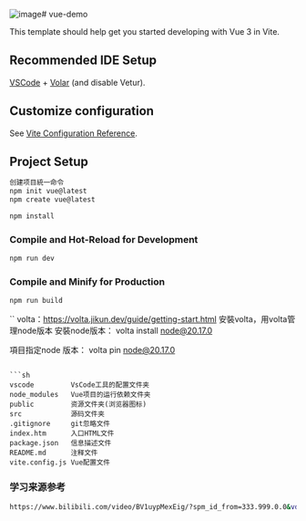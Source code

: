 ![image](https://github.com/user-attachments/assets/a9074a87-a094-4ec1-bdec-92d5bc0847f1)# vue-demo

This template should help get you started developing with Vue 3 in Vite.

## Recommended IDE Setup

[VSCode](https://code.visualstudio.com/) + [Volar](https://marketplace.visualstudio.com/items?itemName=Vue.volar) (and disable Vetur).

## Customize configuration

See [Vite Configuration Reference](https://vitejs.dev/config/).

## Project Setup

```sh
创建项目統一命令
npm init vue@latest
npm create vue@latest
```

```sh
npm install
```

### Compile and Hot-Reload for Development

```sh
npm run dev
```

### Compile and Minify for Production

```sh
npm run build
```

``
volta：https://volta.jikun.dev/guide/getting-start.html
安裝volta，用volta管理node版本
安裝node版本：
volta install node@20.17.0

項目指定node 版本：
volta pin node@20.17.0
```

```sh
vscode         VsCode工具的配置文件夹
node_modules   Vue项目的运行依赖文件夹
public         资源文件夹(浏览器图标)
src            源码文件夹
.gitignore     git忽略文件
index.htm      入口HTML文件
package.json   信息描述文件
README.md      注释文件
vite.config.js Vue配置文件
```

### 学习来源参考
```sh
https://www.bilibili.com/video/BV1uypMexEig/?spm_id_from=333.999.0.0&vd_source=87e483c7c018da70d1d73f7d0fbeac6e

```


